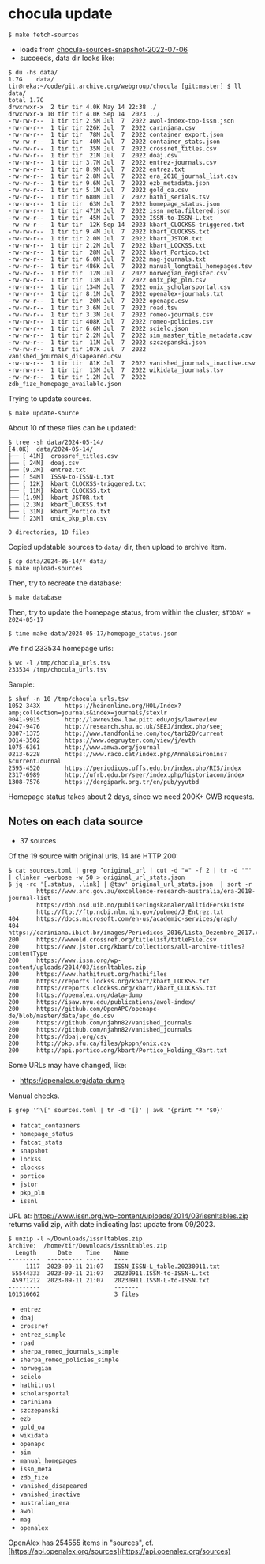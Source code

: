 # chocula update

```
$ make fetch-sources
```

* loads from [chocula-sources-snapshot-2022-07-06](https://archive.org/details/chocula-sources-snapshot-2022-07-06)
* succeeds, data dir looks like:

```shell
$ du -hs data/
1.7G    data/
tir@reka:~/code/git.archive.org/webgroup/chocula [git:master] $ ll data/
total 1.7G
drwxrwxr-x  2 tir tir 4.0K May 14 22:38 ./
drwxrwxr-x 10 tir tir 4.0K Sep 14  2023 ../
-rw-rw-r--  1 tir tir 2.5M Jul  7  2022 awol-index-top-issn.json
-rw-rw-r--  1 tir tir 226K Jul  7  2022 cariniana.csv
-rw-rw-r--  1 tir tir  78M Jul  7  2022 container_export.json
-rw-rw-r--  1 tir tir  40M Jul  7  2022 container_stats.json
-rw-rw-r--  1 tir tir  35M Jul  7  2022 crossref_titles.csv
-rw-rw-r--  1 tir tir  21M Jul  7  2022 doaj.csv
-rw-rw-r--  1 tir tir 3.7M Jul  7  2022 entrez-journals.csv
-rw-rw-r--  1 tir tir 8.9M Jul  7  2022 entrez.txt
-rw-rw-r--  1 tir tir 2.8M Jul  7  2022 era_2018_journal_list.csv
-rw-rw-r--  1 tir tir 9.6M Jul  7  2022 ezb_metadata.json
-rw-rw-r--  1 tir tir 5.1M Jul  7  2022 gold_oa.csv
-rw-rw-r--  1 tir tir 680M Jul  7  2022 hathi_serials.tsv
-rw-rw-r--  1 tir tir  63M Jul  7  2022 homepage_status.json
-rw-rw-r--  1 tir tir 471M Jul  7  2022 issn_meta.filtered.json
-rw-rw-r--  1 tir tir  45M Jul  7  2022 ISSN-to-ISSN-L.txt
-rw-rw-r--  1 tir tir  12K Sep 14  2023 kbart_CLOCKSS-triggered.txt
-rw-rw-r--  1 tir tir 9.4M Jul  7  2022 kbart_CLOCKSS.txt
-rw-rw-r--  1 tir tir 2.0M Jul  7  2022 kbart_JSTOR.txt
-rw-rw-r--  1 tir tir 2.2M Jul  7  2022 kbart_LOCKSS.txt
-rw-rw-r--  1 tir tir  28M Jul  7  2022 kbart_Portico.txt
-rw-rw-r--  1 tir tir 6.0M Jul  7  2022 mag-journals.txt
-rw-rw-r--  1 tir tir 486K Jul  7  2022 manual_longtail_homepages.tsv
-rw-rw-r--  1 tir tir  12M Jul  7  2022 norwegian_register.csv
-rw-rw-r--  1 tir tir  13M Jul  7  2022 onix_pkp_pln.csv
-rw-rw-r--  1 tir tir 134M Jul  7  2022 onix_scholarsportal.csv
-rw-rw-r--  1 tir tir 8.1M Jul  7  2022 openalex-journals.txt
-rw-rw-r--  1 tir tir  20M Jul  7  2022 openapc.csv
-rw-rw-r--  1 tir tir 3.6M Jul  7  2022 road.tsv
-rw-rw-r--  1 tir tir 3.3M Jul  7  2022 romeo-journals.csv
-rw-rw-r--  1 tir tir 408K Jul  7  2022 romeo-policies.csv
-rw-rw-r--  1 tir tir 6.6M Jul  7  2022 scielo.json
-rw-rw-r--  1 tir tir 2.2M Jul  7  2022 sim_master_title_metadata.csv
-rw-rw-r--  1 tir tir  11M Jul  7  2022 szczepanski.json
-rw-rw-r--  1 tir tir 107K Jul  7  2022 vanished_journals_disapeared.csv
-rw-rw-r--  1 tir tir  81K Jul  7  2022 vanished_journals_inactive.csv
-rw-rw-r--  1 tir tir  13M Jul  7  2022 wikidata_journals.tsv
-rw-rw-r--  1 tir tir 1.2M Jul  7  2022 zdb_fize_homepage_available.json
```

Trying to update sources.

```
$ make update-source
```

About 10 of these files can be updated:

```
$ tree -sh data/2024-05-14/
[4.0K]  data/2024-05-14/
├── [ 41M]  crossref_titles.csv
├── [ 24M]  doaj.csv
├── [9.2M]  entrez.txt
├── [ 54M]  ISSN-to-ISSN-L.txt
├── [ 12K]  kbart_CLOCKSS-triggered.txt
├── [ 11M]  kbart_CLOCKSS.txt
├── [1.9M]  kbart_JSTOR.txt
├── [2.3M]  kbart_LOCKSS.txt
├── [ 31M]  kbart_Portico.txt
└── [ 23M]  onix_pkp_pln.csv

0 directories, 10 files
```

Copied updatable sources to `data/` dir, then upload to archive item.

```
$ cp data/2024-05-14/* data/
$ make upload-sources
```

Then, try to recreate the database:

```
$ make database
```

Then, try to update the homepage status, from within the cluster; `$TODAY = 2024-05-17`

```
$ time make data/2024-05-17/homepage_status.json
```

We find 233534 homepage urls:

```
$ wc -l /tmp/chocula_urls.tsv
233534 /tmp/chocula_urls.tsv
```

Sample:

```
$ shuf -n 10 /tmp/chocula_urls.tsv
1052-343X       https://heinonline.org/HOL/Index?amp;collection=journals&index=journals/stexlr
0041-9915       http://lawreview.law.pitt.edu/ojs/lawreview
2047-9476       http://research.shu.ac.uk/SEEJ/index.php/seej
0307-1375       http://www.tandfonline.com/toc/tarb20/current
0014-3502       https://www.degruyter.com/view/j/evth
1075-6361       http://www.amwa.org/journal
0213-6228       https://www.raco.cat/index.php/AnnalsGironins?$currentJournal
2595-4520       https://periodicos.uffs.edu.br/index.php/RIS/index
2317-6989       http://ufrb.edu.br/seer/index.php/historiacom/index
1308-7576       https://dergipark.org.tr/en/pub/yyutbd
```

Homepage status takes about 2 days, since we need 200K+ GWB requests.

## Notes on each data source

* 37 sources

Of the 19 source with original urls, 14 are HTTP 200:

```
$ cat sources.toml | grep ^original_url | cut -d "=" -f 2 | tr -d '"' | clinker -verbose -w 50 > original_url_stats.json
$ jq -rc '[.status, .link] | @tsv' original_url_stats.json  | sort -r
        https://www.arc.gov.au/excellence-research-australia/era-2018-journal-list
        https://dbh.nsd.uib.no/publiseringskanaler/AlltidFerskListe
        http://ftp://ftp.ncbi.nlm.nih.gov/pubmed/J_Entrez.txt
404     https://docs.microsoft.com/en-us/academic-services/graph/
404     https://cariniana.ibict.br/images/Periodicos_2016/Lista_Dezembro_2017.xls
200     https://wwwold.crossref.org/titlelist/titleFile.csv
200     https://www.jstor.org/kbart/collections/all-archive-titles?contentType
200     https://www.issn.org/wp-content/uploads/2014/03/issnltables.zip
200     https://www.hathitrust.org/hathifiles
200     https://reports.lockss.org/kbart/kbart_LOCKSS.txt
200     https://reports.clockss.org/kbart/kbart_CLOCKSS.txt
200     https://openalex.org/data-dump
200     https://isaw.nyu.edu/publications/awol-index/
200     https://github.com/OpenAPC/openapc-de/blob/master/data/apc_de.csv
200     https://github.com/njahn82/vanished_journals
200     https://github.com/njahn82/vanished_journals
200     https://doaj.org/csv
200     http://pkp.sfu.ca/files/pkppn/onix.csv
200     http://api.portico.org/kbart/Portico_Holding_KBart.txt
```

Some URLs may have changed, like:

* https://openalex.org/data-dump

Manual checks.

```
$ grep '^\[' sources.toml | tr -d '[]' | awk '{print "* "$0}'
```

* `fatcat_containers`
* `homepage_status`
* `fatcat_stats`
* `snapshot`
* `lockss`
* `clockss`
* `portico`
* `jstor`
* `pkp_pln`
* `issnl`

URL at: https://www.issn.org/wp-content/uploads/2014/03/issnltables.zip returns valid zip, with date indicating last update from 09/2023.

```
$ unzip -l ~/Downloads/issnltables.zip
Archive:  /home/tir/Downloads/issnltables.zip
  Length      Date    Time    Name
---------  ---------- -----   ----
     1117  2023-09-11 21:07   ISSN_ISSN-L_table.20230911.txt
 55544333  2023-09-11 21:07   20230911.ISSN-to-ISSN-L.txt
 45971212  2023-09-11 21:07   20230911.ISSN-L-to-ISSN.txt
---------                     -------
101516662                     3 files
```

* `entrez`
* `doaj`
* `crossref`
* `entrez_simple`
* `road`
* `sherpa_romeo_journals_simple`
* `sherpa_romeo_policies_simple`
* `norwegian`
* `scielo`
* `hathitrust`
* `scholarsportal`
* `cariniana`
* `szczepanski`
* `ezb`
* `gold_oa`
* `wikidata`
* `openapc`
* `sim`
* `manual_homepages`
* `issn_meta`
* `zdb_fize`
* `vanished_disapeared`
* `vanished_inactive`
* `australian_era`
* `awol`
* `mag`
* `openalex`

OpenAlex has 254555 items in "sources", cf. [https://api.openalex.org/sources](https://api.openalex.org/sources)

